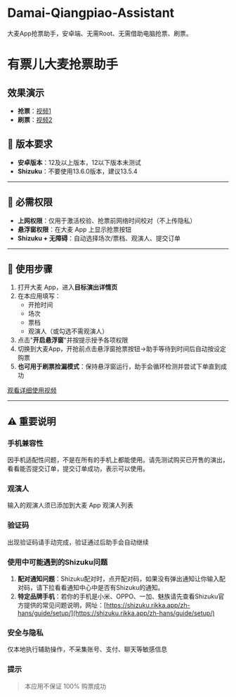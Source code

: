 # Damai-Qiangpiao-Assistant
大麦App抢票助手，安卓端、无需Root、无需借助电脑抢票、刷票。

# 有票儿大麦抢票助手

## 效果演示

-   **抢票**：[视频1](https://dl.dali1988.com/qiangpiao.mp4)
-   **刷票**：[视频2](https://dl.dali1988.com/shuapiao.mp4)

## 📱 版本要求

-   **安卓版本**：12及以上版本，12以下版本未测试
-   **Shizuku**：不要使用13.6.0版本，建议13.5.4

---

## 🔐 必需权限

-   **上网权限**：仅用于激活校验、抢票前网络时间校对（不上传隐私）
-   **悬浮窗权限**：在大麦 App 上显示抢票按钮
-   **Shizuku + 无障碍**：自动选择场次/票档、观演人、提交订单

---

## 📝 使用步骤

1.  打开大麦 App，进入**目标演出详情页**
2.  在本应用填写：
    -   开抢时间
    -   场次
    -   票档
    -   观演人（或勾选不需观演人）
3.  点击"**开启悬浮窗**"并按提示授予各项权限
4.  切换到大麦App，开抢前点击悬浮窗抢票按钮→助手等待到时间后自动按设定购票
5.  **也可用于刷票捡漏模式**：保持悬浮窗运行，助手会循环检测并尝试下单直到成功

[观看详细使用视频](https://dl.dali1988.com/userguide.mp4)

---

## ⚠️ 重要说明

### 手机兼容性

因手机适配性问题，不是在所有的手机上都能使用。请先测试购买已开售的演出，看看能否提交订单，提交订单成功，表示可以使用。

### 观演人

输入的观演人须已添加到大麦 App 观演人列表

### 验证码

出现验证码请手动完成，验证通过后助手会自动继续

### 使用中可能遇到的Shizuku问题

1.  **配对通知问题**：Shizuku配对时，点开配对码，如果没有弹出通知让你输入配对码，请下拉看看通知中心中是否有Shizuku的通知。
2.  **特定品牌手机**：若你的手机是小米、OPPO、一加、魅族请先查看Shizuku官方提供的常见问题说明，网址：[https://shizuku.rikka.app/zh-hans/guide/setup/](https://shizuku.rikka.app/zh-hans/guide/setup/)  

### 安全与隐私

仅本地执行辅助操作，不采集账号、支付、聊天等敏感信息


### 提示

> 本应用不保证 100% 购票成功
